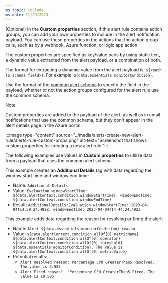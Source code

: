 ```yaml
---
ms.topic: include
ms.date: 11/29/2023
---
```


<a name="custom-props"></a>(Optional) In the **Custom properties** section, if this alert rule contains action groups, you can add your own properties to include in the alert notification payload. You can use these properties in the actions that the action group calls, such as by a webhook, Azure function, or logic app action.

The custom properties are specified as key/value pairs by using static text, a dynamic value extracted from the alert payload, or a combination of both.

The format for extracting a dynamic value from the alert payload is: `${<path to schema field>}`. For example: `${data.essentials.monitorCondition}`.

Use the format of the [common alert schema](../alerts-common-schema.md) to specify the field in the payload, whether or not the action groups configured for the alert rule use the common schema.

> [!NOTE]
> Custom properties are added to the payload of the alert, as well as in email notifications that use the common schema, but they don't appear in the alert details page in the Azure portal.

:::image type="content" source="../media/alerts-create-new-alert-rule/alerts-rule-custom-props.png" alt-text="Screenshot that shows custom properties for creating a new alert rule.":::

The following examples use values in **Custom properties** to utilize data from a payload that uses the common alert schema.

This example creates an **Additional Details** tag with data regarding the window start time and window end time:

* Name: `Additional Details`
* Value: `Evaluation windowStartTime: ${data.alertContext.condition.windowStartTime}. windowEndTime: ${data.alertContext.condition.windowEndTime}`
* Result: `AdditionalDetails:Evaluation windowStartTime: 2023-04-04T14:39:24.492Z. windowEndTime: 2023-04-04T14:44:24.492Z`

This example adds data regarding the reason for resolving or firing the alert:

* Name: `Alert ${data.essentials.monitorCondition} reason`
* Value: `${data.alertContext.condition.allOf[0].metricName} ${data.alertContext.condition.allOf[0].operator} ${data.alertContext.condition.allOf[0].threshold} ${data.essentials.monitorCondition}. The value is ${data.alertContext.condition.allOf[0].metricValue}`
* Potential results:
    * `Alert Resolved reason: Percentage CPU GreaterThan5 Resolved. The value is 3.585`
    * `Alert Fired reason": "Percentage CPU GreaterThan5 Fired. The value is 10.585`
